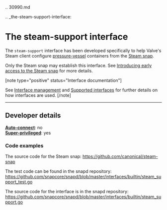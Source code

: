 .. 30990.md

.. _the-steam-support-interface:

# The steam-support interface

The `steam-support` interface has been developed specifically to help Valve's Steam client configure [pressure-vessel](https://gitlab.steamos.cloud/steamrt/steam-runtime-tools/-/tree/master/pressure-vessel) containers from the [Steam snap](https://snapcraft.io/steam).

Only the Steam snap may establish this interface. See [Introducing early access to the Steam snap](https://discourse.ubuntu.com/t/introducing-early-access-to-the-steam-snap/28082) for more details.

[note type="positive" status="Interface documentation"]

See [Interface management](/t/interface-management/6154) and [Supported interfaces](/t/supported-interfaces/7744) for further details on how interfaces are used.
[/note]

---

<h2 id='heading--dev-details'>Developer details </h2>

**[Auto-connect](/t/interface-management/6154#heading--auto-connections)**: no</br>
**[Super-privileged](/t/super-privileged-interfaces/34740)**: yes</br>


### Code examples

The source code for the Steam snap: https://github.com/canonical/steam-snap

The test code can be found in the snapd repository: https://github.com/snapcore/snapd/blob/master/interfaces/builtin/steam_support_test.go

The source code for the interface is in the snapd repository: https://github.com/snapcore/snapd/blob/master/interfaces/builtin/steam_support.go